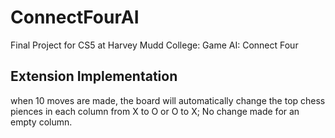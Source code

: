 # ConnectFourAI

Final Project for CS5 at Harvey Mudd College: Game AI: Connect Four

## Extension Implementation

when 10 moves are made, the board will automatically change the top chess piences in each column from X to O or O to X;
No change made for an empty column.
